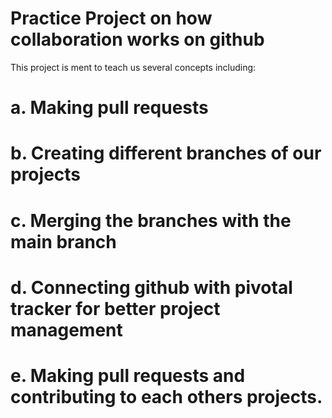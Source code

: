 # Practice Project on how collaboration works on github
This project is ment to teach us several concepts including:

# a. Making pull requests
# b. Creating different branches of our projects
# c. Merging the branches with the main branch
# d. Connecting github with pivotal tracker for better project management
# e. Making pull requests and contributing to each others projects.